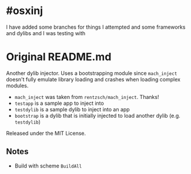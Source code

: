 #osxinj
======

I have added some branches for things I attempted and some frameworks and dylibs and I was testing with


# Original README.md

Another dylib injector. Uses a bootstrapping module since `mach_inject` doesn't fully emulate library loading and crashes when loading complex modules.

- `mach_inject` was taken from `rentzsch/mach_inject`. Thanks!
- `testapp` is a sample app to inject into
- `testdylib` is a sample dylib to inject into an app
- `bootstrap` is a dylib that is initially injected to load another dylib (e.g. `testdylib`)

Released under the MIT License.

Notes
-----

- Build with scheme `BuildAll`
